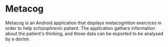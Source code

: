Metacog
=======

Metacog is an Android application that displays metacognition exercices in order to help schizophrenic patient.
The application gathers information about the patient's thinking, and those data can be exported to be analysed by a doctor.
